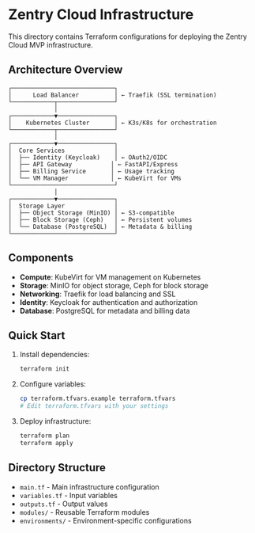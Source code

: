 # Zentry Cloud Infrastructure

This directory contains Terraform configurations for deploying the Zentry Cloud MVP infrastructure.

## Architecture Overview

```
┌─────────────────────────────┐
│      Load Balancer          │ ← Traefik (SSL termination)
└────────────┬────────────────┘
             │
┌────────────▼────────────────┐
│    Kubernetes Cluster       │ ← K3s/K8s for orchestration
└────────────┬────────────────┘
             │
┌────────────▼────────────────┐
│  Core Services              │
│  ├── Identity (Keycloak)    │ ← OAuth2/OIDC
│  ├── API Gateway           │ ← FastAPI/Express
│  ├── Billing Service       │ ← Usage tracking
│  └── VM Manager            │ ← KubeVirt for VMs
└─────────────────────────────┘
             │
┌────────────▼────────────────┐
│  Storage Layer              │
│  ├── Object Storage (MinIO) │ ← S3-compatible
│  ├── Block Storage (Ceph)   │ ← Persistent volumes
│  └── Database (PostgreSQL)  │ ← Metadata & billing
└─────────────────────────────┘
```

## Components

- **Compute**: KubeVirt for VM management on Kubernetes
- **Storage**: MinIO for object storage, Ceph for block storage
- **Networking**: Traefik for load balancing and SSL
- **Identity**: Keycloak for authentication and authorization
- **Database**: PostgreSQL for metadata and billing data

## Quick Start

1. Install dependencies:
   ```bash
   terraform init
   ```

2. Configure variables:
   ```bash
   cp terraform.tfvars.example terraform.tfvars
   # Edit terraform.tfvars with your settings
   ```

3. Deploy infrastructure:
   ```bash
   terraform plan
   terraform apply
   ```

## Directory Structure

- `main.tf` - Main infrastructure configuration
- `variables.tf` - Input variables
- `outputs.tf` - Output values
- `modules/` - Reusable Terraform modules
- `environments/` - Environment-specific configurations
